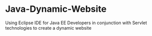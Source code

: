 # Java-Dynamic-Website
Using Eclipse IDE for Java EE Developers in conjunction with Servlet technologies to create a dynamic website
